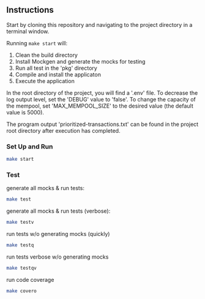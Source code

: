 ## Instructions 
Start by cloning this repository and navigating to the project directory in a terminal window.

Running ```make start``` will:
1. Clean the build directory
2. Install Mockgen and generate the mocks for testing
3. Run all test in the 'pkg' directory
4. Compile and install the applicaton
5. Execute the application

In the root directory of the project, you will find a '.env' file. To decrease the log output level, set the 'DEBUG' value to 'false'. To change the capacity of the mempool, set 'MAX_MEMPOOL_SIZE' to the desired value (the default value is 5000).

The program output 'prioritized-transactions.txt' can be found in the project root directory after execution has completed.

### Set Up and Run
```bash
make start
```
### Test
generate all mocks & run tests:
```bash
make test
```
generate all mocks & run tests (verbose):
 ```bash
 make testv
 ````
run tests w/o generating mocks (quickly)
```bash
make testq
````
run tests verbose w/o generating mocks
```bash
make testqv
```
run code coverage
```bash
make covero
```


